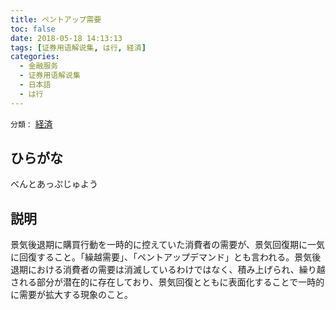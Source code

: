 ```yaml
---
title: ペントアップ需要
toc: false
date: 2018-05-18 14:13:13
tags: [证券用语解说集, は行, 経済]
categories:
  - 金融服务
  - 证券用语解说集
  - 日本語
  - は行
---
```


`分類：` [経済](/tags/経済/)

## ひらがな

べんとあっぷじゅよう

## 説明

景気後退期に購買行動を一時的に控えていた消費者の需要が、景気回復期に一気に回復すること。「繰越需要」、「ペントアップデマンド」とも言われる。景気後退期における消費者の需要は消滅しているわけではなく、積み上げられ、繰り越される部分が潜在的に存在しており、景気回復とともに表面化することで一時的に需要が拡大する現象のこと。
